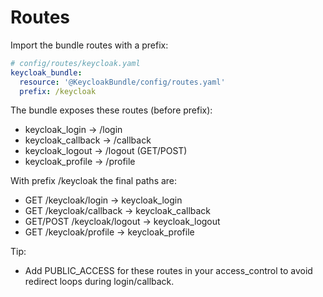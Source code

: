 # Routes

Import the bundle routes with a prefix:

```yaml
# config/routes/keycloak.yaml
keycloak_bundle:
  resource: '@KeycloakBundle/config/routes.yaml'
  prefix: /keycloak
```

The bundle exposes these routes (before prefix):

- keycloak_login → /login
- keycloak_callback → /callback
- keycloak_logout → /logout (GET/POST)
- keycloak_profile → /profile

With prefix /keycloak the final paths are:

- GET /keycloak/login → keycloak_login
- GET /keycloak/callback → keycloak_callback
- GET/POST /keycloak/logout → keycloak_logout
- GET /keycloak/profile → keycloak_profile

Tip:
- Add PUBLIC_ACCESS for these routes in your access_control to avoid redirect loops during login/callback.